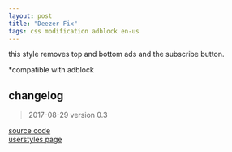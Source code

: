 ```yaml
---
layout: post
title: "Deezer Fix"
tags: css modification adblock en-us
---
```


this style removes top and bottom ads and the subscribe button.

*compatible with adblock

## changelog
> 2017-08-29 version 0.3

[source code](https://github.com/h01000110/css-fix-stylish/blob/master/deezer.css)  
[userstyles page](https://userstyles.org/styles/147288/deezer-fix)
